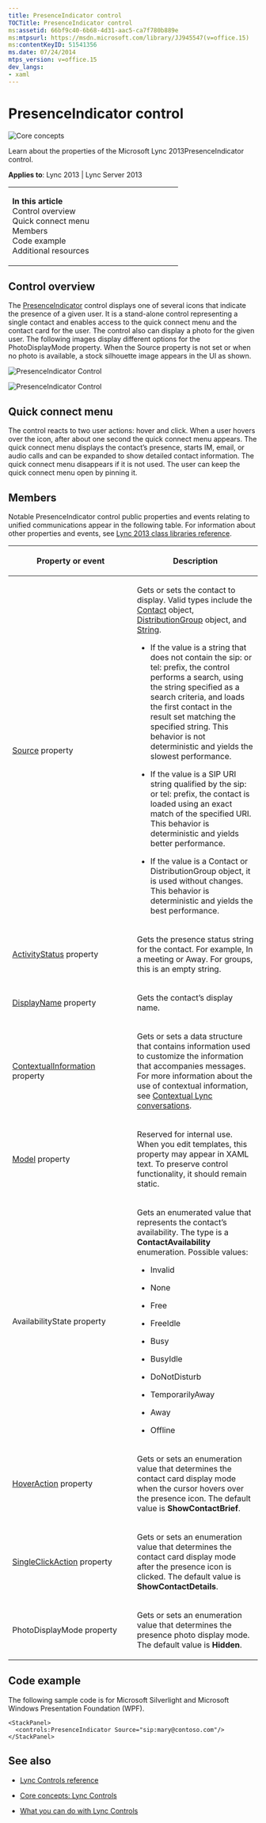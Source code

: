```yaml
---
title: PresenceIndicator control
TOCTitle: PresenceIndicator control
ms:assetid: 66bf9c40-6b68-4d31-aac5-ca7f780b889e
ms:mtpsurl: https://msdn.microsoft.com/library/JJ945547(v=office.15)
ms:contentKeyID: 51541356
ms.date: 07/24/2014
mtps_version: v=office.15
dev_langs:
- xaml
---
```


# PresenceIndicator control

![Core concepts](images/JJ933133.mod_icon_CoreConcepts_long(Office.15).png "Core concepts")

Learn about the properties of the Microsoft Lync 2013PresenceIndicator control.



**Applies to**: Lync 2013 | Lync Server 2013

<table>
<colgroup>
<col style="width: 50%" />
<col style="width: 50%" />
</colgroup>
<tbody>
<tr class="odd">
<td><p><strong>In this article</strong><br />
Control overview<br />
Quick connect menu<br />
Members<br />
Code example<br />
Additional resources</p></td>
<td></td>
</tr>
</tbody>
</table>

## Control overview

The [PresenceIndicator](https://msdn.microsoft.com/library/hh345947\(v=office.15\)) control displays one of several icons that indicate the presence of a given user. It is a stand-alone control representing a single contact and enables access to the quick connect menu and the contact card for the user. The control also can display a photo for the given user. The following images display different options for the PhotoDisplayMode property. When the Source property is not set or when no photo is available, a stock silhouette image appears in the UI as shown.

![PresenceIndicator Control](images/JJ933141.PresenceIndicatorControl(Office.15).png "PresenceIndicator Control")

![PresenceIndicator Control](images/JJ933141.PresenceIndicator_large_rtm(Office.15).png "PresenceIndicator Control")

## Quick connect menu

The control reacts to two user actions: hover and click. When a user hovers over the icon, after about one second the quick connect menu appears. The quick connect menu displays the contact’s presence, starts IM, email, or audio calls and can be expanded to show detailed contact information. The quick connect menu disappears if it is not used. The user can keep the quick connect menu open by pinning it.

## Members

Notable PresenceIndicator control public properties and events relating to unified communications appear in the following table. For information about other properties and events, see [Lync 2013 class libraries reference](https://msdn.microsoft.com/library/jj933088\(v=office.15\)).

<table>
<colgroup>
<col style="width: 50%" />
<col style="width: 50%" />
</colgroup>
<thead>
<tr class="header">
<th><p>Property or event</p></th>
<th><p>Description</p></th>
</tr>
</thead>
<tbody>
<tr class="odd">
<td><p><a href="https://msdn.microsoft.com/library/hh363511(v=office.15)">Source</a> property</p></td>
<td><p>Gets or sets the contact to display. Valid types include the <a href="https://msdn.microsoft.com/library/jj266463(v=office.15)">Contact</a> object, <a href="https://msdn.microsoft.com/library/jj293432(v=office.15)">DistributionGroup</a> object, and <a href="http://go.microsoft.com/fwlink/?linkid=131086%26clcid=0x409">String</a>.</p>
<ul>
<li><p>If the value is a string that does not contain the sip: or tel: prefix, the control performs a search, using the string specified as a search criteria, and loads the first contact in the result set matching the specified string. This behavior is not deterministic and yields the slowest performance.</p></li>
<li><p>If the value is a SIP URI string qualified by the sip: or tel: prefix, the contact is loaded using an exact match of the specified URI. This behavior is deterministic and yields better performance.</p></li>
<li><p>If the value is a Contact or DistributionGroup object, it is used without changes. This behavior is deterministic and yields the best performance.</p></li>
</ul></td>
</tr>
<tr class="even">
<td><p><a href="https://msdn.microsoft.com/library/hh346421(v=office.15)">ActivityStatus</a> property</p></td>
<td><p>Gets the presence status string for the contact. For example, In a meeting or Away. For groups, this is an empty string.</p></td>
</tr>
<tr class="odd">
<td><p><a href="https://msdn.microsoft.com/library/hh345805(v=office.15)">DisplayName</a> property</p></td>
<td><p>Gets the contact’s display name.</p></td>
</tr>
<tr class="even">
<td><p><a href="https://msdn.microsoft.com/library/hh363342(v=office.15)">ContextualInformation</a> property</p></td>
<td><p>Gets or sets a data structure that contains information used to customize the information that accompanies messages. For more information about the use of contextual information, see <a href="contextual-lync-conversations.md">Contextual Lync conversations</a>.</p></td>
</tr>
<tr class="odd">
<td><p><a href="https://msdn.microsoft.com/library/hh346458(v=office.15)">Model</a> property</p></td>
<td><p>Reserved for internal use. When you edit templates, this property may appear in XAML text. To preserve control functionality, it should remain static.</p></td>
</tr>
<tr class="even">
<td><p>AvailabilityState property</p></td>
<td><p>Gets an enumerated value that represents the contact’s availability. The type is a <strong>ContactAvailability</strong> enumeration. Possible values:</p>
<ul>
<li><p>Invalid</p></li>
<li><p>None</p></li>
<li><p>Free</p></li>
<li><p>FreeIdle</p></li>
<li><p>Busy</p></li>
<li><p>BusyIdle</p></li>
<li><p>DoNotDisturb</p></li>
<li><p>TemporarilyAway</p></li>
<li><p>Away</p></li>
<li><p>Offline</p></li>
</ul></td>
</tr>
<tr class="odd">
<td><p><a href="https://msdn.microsoft.com/library/hh345520(v=office.15)">HoverAction</a> property</p></td>
<td><p>Gets or sets an enumeration value that determines the contact card display mode when the cursor hovers over the presence icon. The default value is <strong>ShowContactBrief</strong>.</p></td>
</tr>
<tr class="even">
<td><p><a href="https://msdn.microsoft.com/library/hh363323(v=office.15)">SingleClickAction</a> property</p></td>
<td><p>Gets or sets an enumeration value that determines the contact card display mode after the presence icon is clicked. The default value is <strong>ShowContactDetails</strong>.</p></td>
</tr>
<tr class="odd">
<td><p>PhotoDisplayMode property</p></td>
<td><p>Gets or sets an enumeration value that determines the presence photo display mode. The default value is <strong>Hidden</strong>.</p></td>
</tr>
</tbody>
</table>

## Code example

The following sample code is for Microsoft Silverlight and Microsoft Windows Presentation Foundation (WPF).

```xaml
<StackPanel>
  <controls:PresenceIndicator Source="sip:mary@contoso.com"/>
</StackPanel>
```

## See also

  - [Lync Controls reference](lync-controls-reference.md)

  - [Core concepts: Lync Controls](core-concepts-lync-controls.md)

  - [What you can do with Lync Controls](what-you-can-do-with-lync-controls.md)

